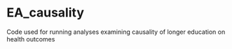 # EA_causality
Code used for running analyses examining causality of longer education on health outcomes
